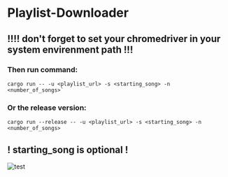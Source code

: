 # Playlist-Downloader

## !!!! don't forget to set your chromedriver in your system envirenment path !!!

### Then run command:

```
cargo run -- -u <playlist_url> -s <starting_song> -n <number_of_songs>`
```

### Or the release version: 

```
cargo run --release -- -u <playlist_url> -s <starting_song> -n <number_of_songs>
```

## ! starting_song is optional !

![test](https://github.com/IsekaiCode/Playlist-Downloader/assets/109307799/57814ad4-7bd8-4f3d-bdbf-205a2579975a)

